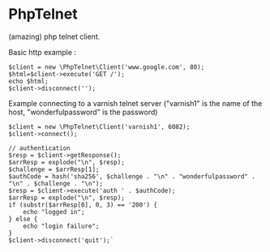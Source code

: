 PhpTelnet
=========

(amazing) php telnet client.

Basic http example :

```
$client = new \PhpTelnet\Client('www.google.com', 80);
$html=$client->execute('GET /');
echo $html;
$client->disconnect('');
```


Example connecting to a varnish telnet server ("varnish1" is the name of the host, "wonderfulpassword" is the password)

```
$client = new \PhpTelnet\Client('varnish1', 6082);
$client->connect();

// authentication
$resp = $client->getResponse();
$arrResp = explode("\n", $resp);
$challenge = $arrResp[1];
$authCode = hash('sha256', $challenge . "\n" . "wonderfulpassword" . "\n" . $challenge . "\n");
$resp = $client->execute('auth ' . $authCode);
$arrResp = explode("\n", $resp);
if (substr($arrResp[0], 0, 3) == '200') {
    echo "logged in";
} else {
    echo "login failure";
}
$client->disconnect('quit');`
```
